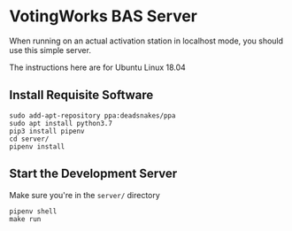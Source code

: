 # VotingWorks BAS Server

When running on an actual activation station in localhost mode, you should use
this simple server.

The instructions here are for Ubuntu Linux 18.04

## Install Requisite Software

```
sudo add-apt-repository ppa:deadsnakes/ppa
sudo apt install python3.7
pip3 install pipenv
cd server/
pipenv install
```

## Start the Development Server

Make sure you're in the `server/` directory

```
pipenv shell
make run
```
